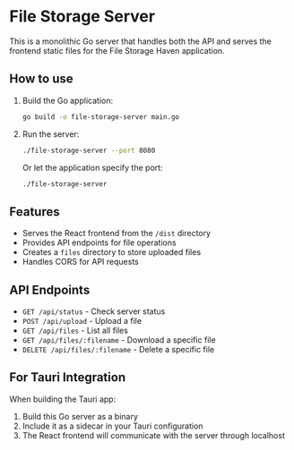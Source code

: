 
# File Storage Server

This is a monolithic Go server that handles both the API and serves the frontend static files for the File Storage Haven application.

## How to use

1. Build the Go application:
   ```bash
   go build -o file-storage-server main.go
   ```

2. Run the server:
   ```bash
   ./file-storage-server --port 8080
   ```

   Or let the application specify the port:
   ```bash
   ./file-storage-server
   ```

## Features

- Serves the React frontend from the `/dist` directory
- Provides API endpoints for file operations
- Creates a `files` directory to store uploaded files
- Handles CORS for API requests

## API Endpoints

- `GET /api/status` - Check server status
- `POST /api/upload` - Upload a file
- `GET /api/files` - List all files
- `GET /api/files/:filename` - Download a specific file
- `DELETE /api/files/:filename` - Delete a specific file

## For Tauri Integration

When building the Tauri app:

1. Build this Go server as a binary
2. Include it as a sidecar in your Tauri configuration
3. The React frontend will communicate with the server through localhost

